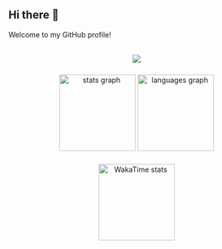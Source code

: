 ## Hi there 👋

Welcome to my GitHub profile!

<br clear="both">

<div align="center">
  <img src="https://profile-counter.glitch.me/sooftyy/count.svg?" />
</div>

###

<h3 align="left"></h3>

###

<div align="center">
  <img src="https://github-readme-stats.vercel.app/api?username=sooftyy&hide_title=false&hide_rank=false&show_icons=true&include_all_commits=true&count_private=true&disable_animations=false&theme=dracula&locale=en&hide_border=false&order=1" height="150" alt="stats graph"  />
  <img src="https://github-readme-stats.vercel.app/api/top-langs?username=sooftyy&locale=en&hide_title=false&layout=compact&card_width=320&langs_count=5&theme=dracula&hide_border=false&order=2" height="150" alt="languages graph" />
</div>

###

<div align="center">
  <img src="https://github-readme-stats.vercel.app/api/wakatime?username=fd7d485d-9883-475f-86c5-6df47de6994a&theme=dracula&hide_border=false&card_width=320" height="150" alt="WakaTime stats" />
</div>
